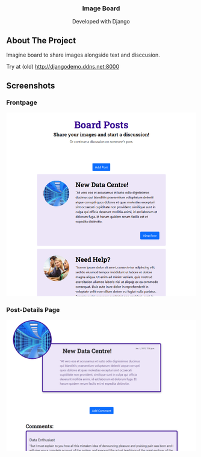 <p align="center">
  <h3 align="center">Image Board</h3>
  <p align="center">
    Developed with Django
  </p>
</p>

## About The Project
Imagine board to share images alongside text and disccusion.

Try at (old) http://djangodemo.ddns.net:8000

## Screenshots

### Frontpage
![Alt text](./board/static/board/images/frontpage.png?raw=true "Screenshot")

### Post-Details Page
![Alt text](./board/static/board/images/detailspage.png?raw=true "Screenshot")
